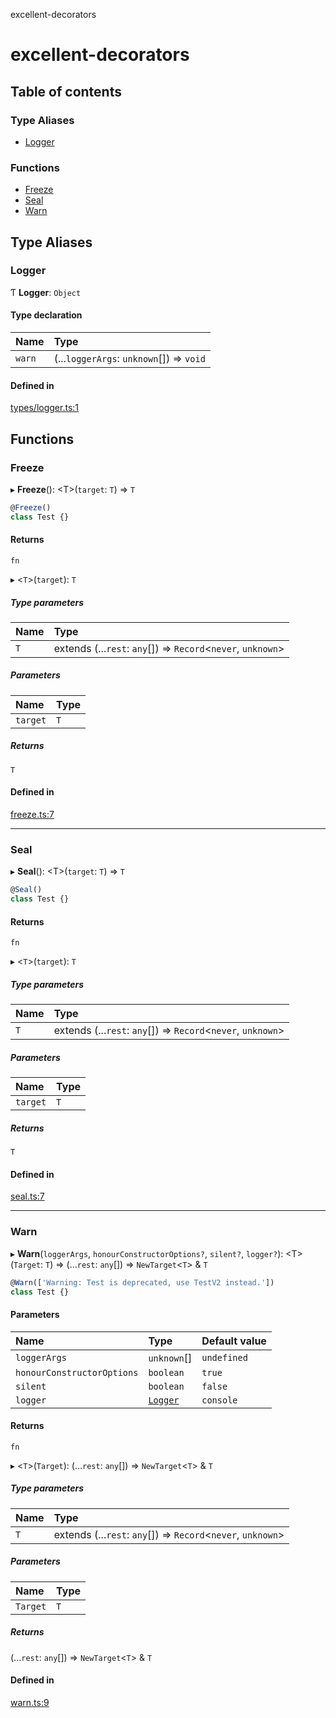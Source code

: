 excellent-decorators

# excellent-decorators

## Table of contents

### Type Aliases

- [Logger](https://github.com/alias-rahil/excellent-decorators/blob/main/docs/README.md#logger)

### Functions

- [Freeze](https://github.com/alias-rahil/excellent-decorators/blob/main/docs/README.md#freeze)
- [Seal](https://github.com/alias-rahil/excellent-decorators/blob/main/docs/README.md#seal)
- [Warn](https://github.com/alias-rahil/excellent-decorators/blob/main/docs/README.md#warn)

## Type Aliases

### Logger

Ƭ **Logger**: `Object`

#### Type declaration

| Name | Type |
| :------ | :------ |
| `warn` | (...`loggerArgs`: `unknown`[]) => `void` |

#### Defined in

[types/logger.ts:1](https://github.com/alias-rahil/awesome-decorators/blob/1f8e915/src/types/logger.ts#L1)

## Functions

### Freeze

▸ **Freeze**(): <T\>(`target`: `T`) => `T`

```typescript
@Freeze()
class Test {}
```

#### Returns

`fn`

▸ <`T`\>(`target`): `T`

##### Type parameters

| Name | Type |
| :------ | :------ |
| `T` | extends (...`rest`: `any`[]) => `Record`<`never`, `unknown`\> |

##### Parameters

| Name | Type |
| :------ | :------ |
| `target` | `T` |

##### Returns

`T`

#### Defined in

[freeze.ts:7](https://github.com/alias-rahil/awesome-decorators/blob/1f8e915/src/freeze.ts#L7)

___

### Seal

▸ **Seal**(): <T\>(`target`: `T`) => `T`

```typescript
@Seal()
class Test {}
```

#### Returns

`fn`

▸ <`T`\>(`target`): `T`

##### Type parameters

| Name | Type |
| :------ | :------ |
| `T` | extends (...`rest`: `any`[]) => `Record`<`never`, `unknown`\> |

##### Parameters

| Name | Type |
| :------ | :------ |
| `target` | `T` |

##### Returns

`T`

#### Defined in

[seal.ts:7](https://github.com/alias-rahil/awesome-decorators/blob/1f8e915/src/seal.ts#L7)

___

### Warn

▸ **Warn**(`loggerArgs`, `honourConstructorOptions?`, `silent?`, `logger?`): <T\>(`Target`: `T`) => (...`rest`: `any`[]) => `NewTarget`<`T`\> & `T`

```typescript
@Warn(['Warning: Test is deprecated, use TestV2 instead.'])
class Test {}
```

#### Parameters

| Name | Type | Default value |
| :------ | :------ | :------ |
| `loggerArgs` | `unknown`[] | `undefined` |
| `honourConstructorOptions` | `boolean` | `true` |
| `silent` | `boolean` | `false` |
| `logger` | [`Logger`](https://github.com/alias-rahil/excellent-decorators/blob/main/docs/README.md#logger) | `console` |

#### Returns

`fn`

▸ <`T`\>(`Target`): (...`rest`: `any`[]) => `NewTarget`<`T`\> & `T`

##### Type parameters

| Name | Type |
| :------ | :------ |
| `T` | extends (...`rest`: `any`[]) => `Record`<`never`, `unknown`\> |

##### Parameters

| Name | Type |
| :------ | :------ |
| `Target` | `T` |

##### Returns

(...`rest`: `any`[]) => `NewTarget`<`T`\> & `T`

#### Defined in

[warn.ts:9](https://github.com/alias-rahil/awesome-decorators/blob/1f8e915/src/warn.ts#L9)
